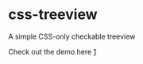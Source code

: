 css-treeview
============

A simple CSS-only checkable treeview

Check out the demo here [1]

  [1]: http://htmlpreview.github.io/?https://github.com/grokys/css-treeview/blob/master/demo.html

